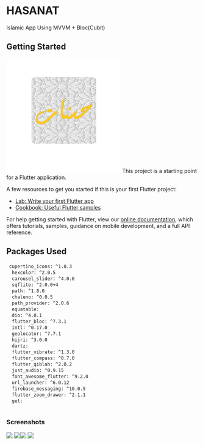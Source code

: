 # HASANAT

Islamic App Using MVVM + Bloc(Cubit)

## Getting Started
<img src="screenshot/Logo.png" height="300em" />
This project is a starting point for a Flutter application.

A few resources to get you started if this is your first Flutter project:

- [Lab: Write your first Flutter app](https://flutter.dev/docs/get-started/codelab)
- [Cookbook: Useful Flutter samples](https://flutter.dev/docs/cookbook)

For help getting started with Flutter, view our
[online documentation](https://flutter.dev/docs), which offers tutorials,
samples, guidance on mobile development, and a full API reference.

## Packages Used
```
 cupertino_icons: ^1.0.3
  hexcolor: ^2.0.5
  carousel_slider: ^4.0.0
  sqflite: ^2.0.0+4
  path: ^1.8.0
  chaleno: ^0.0.5
  path_provider: ^2.0.6
  equatable:
  dio: ^4.0.1
  flutter_bloc: ^7.3.1
  intl: ^0.17.0
  geolocator: ^7.7.1
  hijri: ^3.0.0
  dartz:
  flutter_vibrate: ^1.3.0
  flutter_compass: ^0.7.0
  flutter_qiblah: ^2.0.2
  just_audio: ^0.9.15
  font_awesome_flutter: ^9.2.0
  url_launcher: ^6.0.12
  firebase_messaging: ^10.0.9
  flutter_zoom_drawer: ^2.1.1
  get:
 
````
### Screenshots

<img src="screenshot/s1.png" height="300em" /> <img src="screenshot/s2.png" height="300em" /><img src="screenshot/s3.png" height="300em" />
  <img src="screenshot/s4.png" height="300em" /> 
